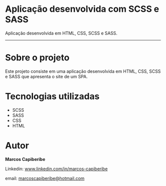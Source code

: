 # Aplicação desenvolvida com SCSS e SASS

Aplicação desenvolvida em HTML, CSS, SCSS e SASS.


----------------------


# Sobre o projeto

Este projeto consiste em uma aplicação desenvolvida em HTML, CSS, SCSS e SASS que apresenta o site de um SPA.

# Tecnologias utilizadas

* SCSS
* SASS
* CSS
* HTML


# Autor
<b>Marcos Capiberibe</b>

Linkedin: www.linkedin.com/in/marcos-capiberibe

email: marcoscapiberibe@hotmail.com
